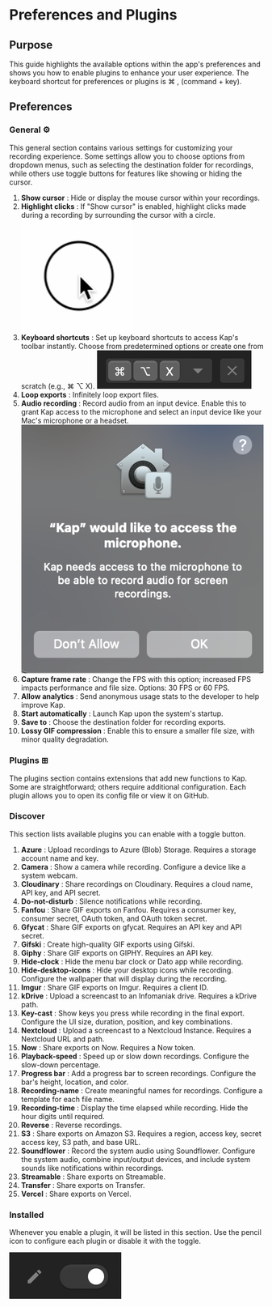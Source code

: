 # Preferences and Plugins

## **Purpose**

This guide highlights the available options within the app's preferences and
shows you how to enable plugins to enhance your user experience. The keyboard
shortcut for preferences or plugins is ⌘ , (command + key).

## **Preferences**

### General ⚙

This general section contains various settings for customizing your recording
experience. Some settings allow you to choose options from dropdown menus,
such as selecting the destination folder for recordings, while others use
toggle buttons for features like showing or hiding the cursor.

  1. **Show cursor** : Hide or display the mouse cursor within your recordings.
  2. **Highlight clicks** : If "Show cursor" is enabled, highlight clicks made during a recording by surrounding the cursor with a circle.
![Circle surrounding cursor](../static/img/Preferences-and-Plugins_360709_images/360730.jpg)
  1. **Keyboard shortcuts** : Set up keyboard shortcuts to access Kap's toolbar instantly. Choose from predetermined options or create one from scratch (e.g., ⌘ ⌥ X).
![Configured keyboard shortcut](../static/img/Preferences-and-Plugins_360709_images/262587.png)
  1. **Loop exports** : Infinitely loop export files.
  2. **Audio recording** : Record audio from an input device. Enable this to grant Kap access to the microphone and select an input device like your Mac's microphone or a headset.
![Kap requesting access to microphone](../static/img/Preferences-and-Plugins_360709_images/360742.png)
  1. **Capture frame rate** : Change the FPS with this option; increased FPS impacts performance and file size. Options: 30 FPS or 60 FPS.
  2. **Allow analytics** : Send anonymous usage stats to the developer to help improve Kap.
  3. **Start automatically** : Launch Kap upon the system's startup.
  4. **Save to** : Choose the destination folder for recording exports.
  5.  **Lossy GIF compression** : Enable this to ensure a smaller file size, with minor quality degradation.

### Plugins ⊞

The plugins section contains extensions that add new functions to Kap. Some
are straightforward; others require additional configuration. Each plugin
allows you to open its config file or view it on GitHub.

### Discover

This section lists available plugins you can enable with a toggle button.

  1. **Azure** : Upload recordings to Azure (Blob) Storage. Requires a storage account name and key.
  2. **Camera** : Show a camera while recording. Configure a device like a system webcam.
  3. **Cloudinary** : Share recordings on Cloudinary. Requires a cloud name, API key, and API secret.
  4. **Do-not-disturb** : Silence notifications while recording.
  5. **Fanfou** : Share GIF exports on Fanfou. Requires a consumer key, consumer secret, OAuth token, and OAuth token secret.
  6. **Gfycat** : Share GIF exports on gfycat. Requires an API key and API secret.
  7. **Gifski** : Create high-quality GIF exports using Gifski.
  8. **Giphy** : Share GIF exports on GIPHY. Requires an API key.
  9. **Hide-clock** : Hide the menu bar clock or Dato app while recording.
  10. **Hide-desktop-icons** : Hide your desktop icons while recording. Configure the wallpaper that will display during the recording.
  11. **Imgur** : Share GIF exports on Imgur. Requires a client ID.
  12. **kDrive** : Upload a screencast to an Infomaniak drive. Requires a kDrive path.
  13. **Key-cast** : Show keys you press while recording in the final export. Configure the UI size, duration, position, and key combinations.
  14. **Nextcloud** : Upload a screencast to a Nextcloud Instance. Requires a Nextcloud URL and path.
  15. **Now** : Share exports on Now. Requires a Now token.
  16. **Playback-speed** : Speed up or slow down recordings. Configure the slow-down percentage.
  17. **Progress bar** : Add a progress bar to screen recordings. Configure the bar's height, location, and color.
  18. **Recording-name** : Create meaningful names for recordings. Configure a template for each file name.
  19. **Recording-time** : Display the time elapsed while recording. Hide the hour digits until required.
  20. **Reverse** : Reverse recordings.
  21. **S3** : Share exports on Amazon S3. Requires a region, access key, secret access key, S3 path, and base URL.
  22. **Soundflower** : Record the system audio using Soundflower. Configure the system audio, combine input/output devices, and include system sounds like notifications within recordings.
  23. **Streamable** : Share exports on Streamable.
  24. **Transfer** : Share exports on Transfer.
  25. **Vercel** : Share exports on Vercel.

### Installed

Whenever you enable a plugin, it will be listed in this section. Use the
pencil icon to configure each plugin or disable it with the toggle.

![Plugin enable toggle](../static/img/Preferences-and-Plugins_360709_images/328008.png)



